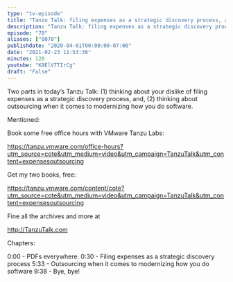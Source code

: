 ```yaml
---
type: "tv-episode"
title: "Tanzu Talk: filing expenses as a strategic discovery process, and, outsourcing, the good parts"
description: "Tanzu Talk: filing expenses as a strategic discovery process, and, outsourcing, the good parts"
episode: "70"
aliases: ["0070"]
publishdate: "2020-04-01T00:00:00-07:00"
date: "2021-02-23 11:53:38"
minutes: 120
youtube: "K9ElVTTIrCg"
draft: "False"
---
```


Two parts in today’s Tanzu Talk: (1) thinking about your dislike of
filing expenses as a strategic discovery process, and, (2) thinking about outsourcing when it comes to modernizing how you do software.

Mentioned:

Book some free office hours with VMware Tanzu Labs:

https://tanzu.vmware.com/office-hours?utm_source=cote&utm_medium=video&utm_campaign=TanzuTalk&utm_content=expensesoutsourcing

Get my two books, free:

https://tanzu.vmware.com/content/cote?utm_source=cote&utm_medium=video&utm_campaign=TanzuTalk&utm_content=expensesoutsourcing

Fine all the archives and more at

http://TanzuTalk.com

Chapters:

0:00 - PDFs everywhere.
0:30 - Filing expenses as a strategic discovery process
5:33 - Outsourcing when it comes to modernizing how you do software
9:38 - Bye, bye!
